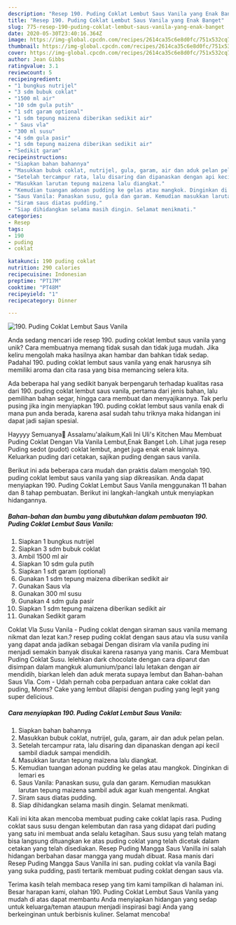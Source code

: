```yaml
---
description: "Resep 190. Puding Coklat Lembut Saus Vanila yang Enak Banget"
title: "Resep 190. Puding Coklat Lembut Saus Vanila yang Enak Banget"
slug: 775-resep-190-puding-coklat-lembut-saus-vanila-yang-enak-banget
date: 2020-05-30T23:40:16.364Z
image: https://img-global.cpcdn.com/recipes/2614ca35c6e8d0fc/751x532cq70/190-puding-coklat-lembut-saus-vanila-foto-resep-utama.jpg
thumbnail: https://img-global.cpcdn.com/recipes/2614ca35c6e8d0fc/751x532cq70/190-puding-coklat-lembut-saus-vanila-foto-resep-utama.jpg
cover: https://img-global.cpcdn.com/recipes/2614ca35c6e8d0fc/751x532cq70/190-puding-coklat-lembut-saus-vanila-foto-resep-utama.jpg
author: Jean Gibbs
ratingvalue: 3.1
reviewcount: 5
recipeingredient:
- "1 bungkus nutrijel"
- "3 sdm bubuk coklat"
- "1500 ml air"
- "10 sdm gula putih"
- "1 sdt garam optional"
- "1 sdm tepung maizena diberikan sedikit air"
- " Saus vla"
- "300 ml susu"
- "4 sdm gula pasir"
- "1 sdm tepung maizena diberikan sedikit air"
- "Sedikit garam"
recipeinstructions:
- "Siapkan bahan bahannya"
- "Masukkan bubuk coklat, nutrijel, gula, garam, air dan aduk pelan pelan."
- "Setelah tercampur rata, lalu disaring dan dipanaskan dengan api kecil sambil diaduk sampai mendidih."
- "Masukkan larutan tepung maizena lalu diangkat."
- "Kemudian tuangan adonan pudding ke gelas atau mangkok. Dinginkan di lemari es"
- "Saus Vanila: Panaskan susu, gula dan garam. Kemudian masukkan larutan tepung maizena sambil aduk agar kuah mengental. Angkat"
- "Siram saus diatas pudding."
- "Siap dihidangkan selama masih dingin. Selamat menikmati."
categories:
- Resep
tags:
- 190
- puding
- coklat

katakunci: 190 puding coklat 
nutrition: 290 calories
recipecuisine: Indonesian
preptime: "PT17M"
cooktime: "PT48M"
recipeyield: "1"
recipecategory: Dinner

---
```



![190. Puding Coklat Lembut Saus Vanila](https://img-global.cpcdn.com/recipes/2614ca35c6e8d0fc/751x532cq70/190-puding-coklat-lembut-saus-vanila-foto-resep-utama.jpg)

Anda sedang mencari ide resep 190. puding coklat lembut saus vanila yang unik? Cara membuatnya memang tidak susah dan tidak juga mudah. Jika keliru mengolah maka hasilnya akan hambar dan bahkan tidak sedap. Padahal 190. puding coklat lembut saus vanila yang enak harusnya sih memiliki aroma dan cita rasa yang bisa memancing selera kita.

Ada beberapa hal yang sedikit banyak berpengaruh terhadap kualitas rasa dari 190. puding coklat lembut saus vanila, pertama dari jenis bahan, lalu pemilihan bahan segar, hingga cara membuat dan menyajikannya. Tak perlu pusing jika ingin menyiapkan 190. puding coklat lembut saus vanila enak di mana pun anda berada, karena asal sudah tahu triknya maka hidangan ini dapat jadi sajian spesial.

Hayyyy Semuanya🤗 Assalamu&#39;alaikum,Kali Ini Uli&#39;s Kitchen Mau Membuat Puding Coklat Dengan Vla Vanila Lembut,Enak Banget Loh. Lihat juga resep Puding sedot (pudot) coklat lembut, anget juga enak enak lainnya. Keluarkan puding dari cetakan, sajikan puding dengan saus vanila.


Berikut ini ada beberapa cara mudah dan praktis dalam mengolah 190. puding coklat lembut saus vanila yang siap dikreasikan. Anda dapat menyiapkan 190. Puding Coklat Lembut Saus Vanila menggunakan 11 bahan dan 8 tahap pembuatan. Berikut ini langkah-langkah untuk menyiapkan hidangannya.

<!--inarticleads1-->

##### Bahan-bahan dan bumbu yang dibutuhkan dalam pembuatan 190. Puding Coklat Lembut Saus Vanila:

1. Siapkan 1 bungkus nutrijel
1. Siapkan 3 sdm bubuk coklat
1. Ambil 1500 ml air
1. Siapkan 10 sdm gula putih
1. Siapkan 1 sdt garam (optional)
1. Gunakan 1 sdm tepung maizena diberikan sedikit air
1. Gunakan  Saus vla
1. Gunakan 300 ml susu
1. Gunakan 4 sdm gula pasir
1. Siapkan 1 sdm tepung maizena diberikan sedikit air
1. Gunakan Sedikit garam


Coklat Vla Susu Vanila - Puding coklat dengan siraman saus vanila memang nikmat dan lezat kan.? resep puding coklat dengan saus atau vla susu vanila yang dapat anda jadikan sebagai Dengan disiram vla vanila puding ini menjadi semakin banyak disukai karena rasanya yang manis. Cara Membuat Puding Coklat Susu. lelehkan dark chocolate dengan cara diparut dan disimpan dalam mangkuk alumunium/panci lalu letakan dengan air mendidih, biarkan leleh dan aduk merata supaya lembut dan Bahan-bahan Saus Vla. Com - Udah pernah coba perpaduan antara cake coklat dan puding, Moms? Cake yang lembut dilapisi dengan puding yang legit yang super delicious. 

<!--inarticleads2-->

##### Cara menyiapkan 190. Puding Coklat Lembut Saus Vanila:

1. Siapkan bahan bahannya
1. Masukkan bubuk coklat, nutrijel, gula, garam, air dan aduk pelan pelan.
1. Setelah tercampur rata, lalu disaring dan dipanaskan dengan api kecil sambil diaduk sampai mendidih.
1. Masukkan larutan tepung maizena lalu diangkat.
1. Kemudian tuangan adonan pudding ke gelas atau mangkok. Dinginkan di lemari es
1. Saus Vanila: Panaskan susu, gula dan garam. Kemudian masukkan larutan tepung maizena sambil aduk agar kuah mengental. Angkat
1. Siram saus diatas pudding.
1. Siap dihidangkan selama masih dingin. Selamat menikmati.


Kali ini kita akan mencoba membuat puding cake coklat lapis rasa. Puding coklat saus susu dengan kelembutan dan rasa yang didapat dari puding yang satu ini membuat anda selalu ketagihan. Saus susu yang telah matang bisa langsung dituangkan ke atas puding coklat yang telah dicetak dalam cetakan yang telah disediakan. Resep Puding Mangga Saus Vanilla ini salah hidangan berbahan dasar mangga yang mudah dibuat. Rasa manis dari Resep Puding Mangga Saus Vanilla ini san. puding coklat vla vanila Bagi yang suka pudding, pasti tertarik membuat puding coklat dengan saus vla. 

Terima kasih telah membaca resep yang tim kami tampilkan di halaman ini. Besar harapan kami, olahan 190. Puding Coklat Lembut Saus Vanila yang mudah di atas dapat membantu Anda menyiapkan hidangan yang sedap untuk keluarga/teman ataupun menjadi inspirasi bagi Anda yang berkeinginan untuk berbisnis kuliner. Selamat mencoba!
